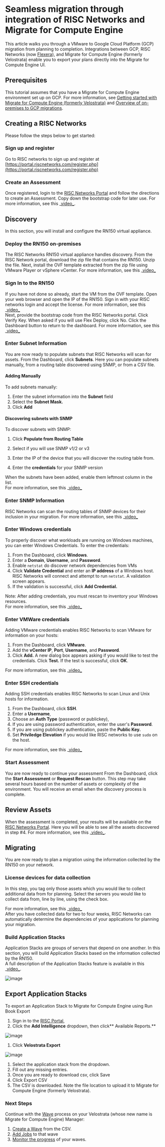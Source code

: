 # Seamless migration through integration of RISC Networks and Migrate for Compute Engine

This article walks you through a VMware to Google Cloud Platform (GCP) migration
from planning to completion. Integrations between GCP, RISC Networks (now
[Flexera](https://www.flexera.com/about-us/press-center/flexera-acquires-risc-networks.html)),
and Migrate for Compute Engine (formerly Velostrata) enable you to export your
plans directly into the Migrate for Compute Engine UI.

## Prerequisites

This tutorial assumes that you have a Migrate for Compute Engine environment set
up on GCP. For more information, see
[Getting started with Migrate for Compute Engine (formerly Velostrata)](https://cloud.google.com/velostrata/docs/getting-started)
and
[Overview of on-premises to GCP migrations](https://cloud.google.com/velostrata/docs/how-to/migrate-on-premises-to-gcp/overview).

## Creating a RISC Networks

Please follow the steps below to get started:

### Sign up and register

Go to RISC networks to sign up and register at
[https://portal.riscnetworks.com/register.php](https://portal.riscnetworks.com/register.php)

### Create an Assessment

Once registered, login to the [RISC Networks Portal](https://portal.riscnetworks.com/)
and follow the directions to create an Assessment. Copy down the bootstrap code for later
use. For more information, see this _[video_](https://www.youtube.com/watch?v=GESZAjhjiJI).

## Discovery

In this section, you will install and configure the RN150 virtual appliance.

### Deploy the RN150 on-premises

The RISC Networks RN150 virtual appliance handles discovery. From the RISC
Network portal, download the zip file that contains the RN150. Unzip the file.
Next, install the OVF template extracted from the zip file using VMware Player
or vSphere vCenter. For more information, see this
_[video_](https://www.youtube.com/watch?v=GsunC6IaAq4)

### Sign In to the RN150

If you have not done so already, start the VM from the OVF template. Open your
web browser and open the IP of the RN150. Sign in with your RISC networks login
and accept the license.  For more information, see this
_[video_](https://www.youtube.com/watch?v=X8XjSPSlq48)  
Next, provide the bootstrap code from the RISC Networks portal. Click Verify
Key. When asked if you will use Flex Deploy, click No. Click the Dashboard
button to return to the dashboard. For more information, see this
_[video_](https://www.youtube.com/watch?v=wXYykCxrqbs)

### Enter Subnet Information

You are now ready to populate subnets that RISC Networks will scan for assets.
From the Dashboard, click **Subnets**. Here you can populate subnets manually,
from a routing table discovered using SNMP, or from a CSV file.

#### Adding Manually

To add subnets manually:

1. Enter the subnet information into the **Subnet** field
1. Select the **Subnet Mask.**
1. Click **Add**

#### Discovering subnets with SNMP

To discover subnets with SNMP:

1. Click **Populate from Routing Table**

1. Select if you will use SNMP v1/2 or v3
1. Enter the IP of the device that you will discover the routing table from.
1. Enter the **credentials** for your SNMP version

When the subnets have been added, enable them leftmost column in the list.  
For more information, see this
_[video_](https://www.youtube.com/watch?v=csF1dOtb4nE)

### Enter SNMP Information

RISC Networks can scan the routing tables of SNMP devices for their inclusion in
your migration. For more information, see this
_[video_](https://www.youtube.com/watch?v=uJPPZwxHLLY)

### Enter Windows credentials

To properly discover what workloads are running on Windows machines, you can
enter Windows Credentials. To enter the credentials:

1. From the Dashboard, click **Windows**.
1. Enter a **Domain**, **Username**, and **Password**.
1. Enable `netstat` do discover network dependencies from VMs
1. Click **Validate Credential** and enter an **IP address** of a Windows
   host. RISC Networks will connect and attempt to run `netstat`. A validation
   screen appears.
1. If the validation is successful, click **Add Credential.**

Note: After adding credentials, you must rescan to inventory your Windows
resources.  
For more information, see this
_[video_](https://www.youtube.com/watch?v=Lj7Op7xRyKI)

### Enter VMWare credentials

Adding VMware credentials enables RISC Networks to scan VMware for information
on your hosts:

1. From the Dashboard, click **VMware**.
1. Add the **vCenter IP**, **Port**, **Username**, and **Password**.
1. Click **Add.** A new dialog box appears asking if you would like to test
    the credentials. Click **Test.** If the test is successful, click **OK**.

For more information, see this
_[video_](https://www.youtube.com/watch?v=jzIrWKn6UOQ)

### Enter SSH credentials

Adding SSH credentials enables RISC Networks to scan Linux and Unix hosts for
information.

1. From the Dashboard, click **SSH**.
1. Enter a **Username**,
1. Choose an **Auth Type** (password or publickey),
1. If you are using password authentication, enter the user's **Password**.
1. If you are using publickey authentication, paste the **Public Key.**
1. Set **Priviledge Elevation** if you would like RISC networks to use
    `sudo` on the host.

For more information, see this
_[video_](https://www.youtube.com/watch?v=_FTOzaB9oqQ)

### Start Assessment

You are now ready to continue your assessment From the Dashboard, click the
**Start Assessment** or **Request Rescan** button. This step may take several
hours based on the number of assets or complexity of the environment. You will
receive an email when the discovery process is complete.

## Review Assets

When the assessment is completed, your results will be available on the [RISC
Networks Portal](https://portal.riscnetworks.com). Here you will be able to see
all the assets discovered in step #4.  For more information, see this
_[video_](https://www.youtube.com/watch?v=uPBsTa2F2Gc).

## Migrating

You are now ready to plan a migration using the information collected by the
RN150 on your network.

### License devices for data collection

In this step, you tag only those assets which you would like to collect additional data
from for planning. Select the servers you would like to collect data from, line by line, using the
check box.

For more information, see this
_[video_](https://www.youtube.com/watch?v=nYCEaXwvl1w)  
After you have collected data for two to four weeks, RISC Networks can
automatically determine the dependencies of your applications for planning your
migration.

### Build Application Stacks

Application Stacks are groups of servers that depend on one another. In this
section, you will build Application Stacks based on the information collected by
the RN150.  
A full description of the Application Stacks feature is available in this
_[video_](http://www.youtube.com/watch?v=2UHYGso_BKc).

![image](seamlessmigrat--68xpj7vgzna.png)

## Export Application Stacks

To export an Application Stack  to Migrate for Compute Engine using  Run Book
Export

1. Sign in to the [RISC Portal](https://portal.riscnetworks.com),
1. Click the **Add Intelligence** dropdown, then click** Available Reports.**

![image](seamlessmigrat--6qzgse7y6pm.png)

1. Click **Velostrata Export**

![image](seamlessmigrat--qdj7zg672hg.png)

1. Select the application stack from the dropdown.
1. Fill out any missing entries.
1. Once you are ready to download csv, click Save
1. Click Export CSV
1. The CSV is downloaded. Note the file location to upload it to Migrate
    for Compute Engine (formerly Velostrata).

### Next Steps

Continue with the
[Wave](https://cloud.google.com/velostrata/docs/how-to/organizing-migrations/overview) process
on your Velostrata (whose new name is Migrate for Compute Engine) Manager:

1. [Create a Wave](https://cloud.google.com/velostrata/docs/how-to/organizing-migrations/creating-new-waves)
   from the CSV.
1. [Add Jobs](https://cloud.google.com/velostrata/docs/how-to/organizing-migrations/creating-aborting-jobs)
    to that wave
1. [Monitor the progress](https://cloud.google.com/velostrata/docs/how-to/organizing-migrations/monitoring-waves-runbooks-jobs)
   of your waves.
